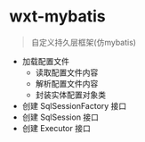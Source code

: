 # wxt-mybatis
> 自定义持久层框架(仿mybatis)

* 加载配置文件
  * 读取配置文件内容
  * 解析配置文件内容
  * 封装实体配置对象类
* 创建 SqlSessionFactory 接口
* 创建 SqlSession 接口
* 创建 Executor 接口



